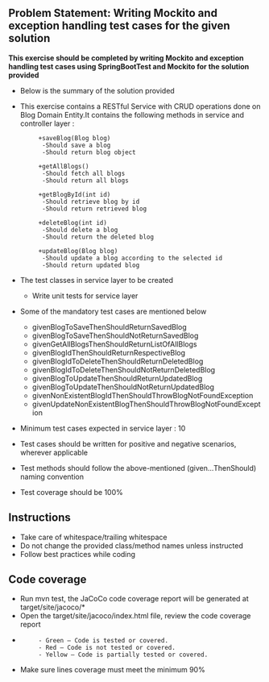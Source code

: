 ## Problem Statement: Writing Mockito and exception handling test cases for the given solution ##

**This exercise should be completed by writing Mockito and exception handling test cases using SpringBootTest and Mockito for the solution provided**

- Below is the summary of the solution provided

- This exercise contains a RESTful Service with CRUD operations done on Blog Domain Entity.It contains the following methods in service and controller layer :

           +saveBlog(Blog blog)
            -Should save a blog 
            -Should return blog object
            
           +getAllBlogs()
            -Should fetch all blogs
            -Should return all blogs
            
           +getBlogById(int id)
            -Should retrieve blog by id
            -Should return retrieved blog
            
           +deleteBlog(int id)
            -Should delete a blog
            -Should return the deleted blog
            
           +updateBlog(Blog blog)
            -Should update a blog according to the selected id
            -Should return updated blog
                       
                  
- The test classes in service layer to be created
    - Write unit tests for service layer

- Some of the mandatory test cases are mentioned below

    - givenBlogToSaveThenShouldReturnSavedBlog
    - givenBlogToSaveThenShouldNotReturnSavedBlog
    - givenGetAllBlogsThenShouldReturnListOfAllBlogs
    - givenBlogIdThenShouldReturnRespectiveBlog
    - givenBlogIdToDeleteThenShouldReturnDeletedBlog
    - givenBlogIdToDeleteThenShouldNotReturnDeletedBlog
    - givenBlogToUpdateThenShouldReturnUpdatedBlog
    - givenBlogToUpdateThenShouldNotReturnUpdatedBlog
    - givenNonExistentBlogIdThenShouldThrowBlogNotFoundException
    - givenUpdateNonExistentBlogThenShouldThrowBlogNotFoundException

- Minimum test cases expected in service layer : 10

- Test cases should be written for positive and negative scenarios, wherever applicable
- Test methods should follow the above-mentioned (given...ThenShould) naming convention
- Test coverage should be 100%

## Instructions

- Take care of whitespace/trailing whitespace
- Do not change the provided class/method names unless instructed
- Follow best practices while coding

## Code coverage 

 - Run mvn test, the JaCoCo code coverage report will be generated at target/site/jacoco/*
 - Open the target/site/jacoco/index.html file, review the code coverage report
 - 
            - Green – Code is tested or covered.
            - Red – Code is not tested or covered.
            - Yellow – Code is partially tested or covered.
 - Make sure lines coverage must meet the minimum 90%
